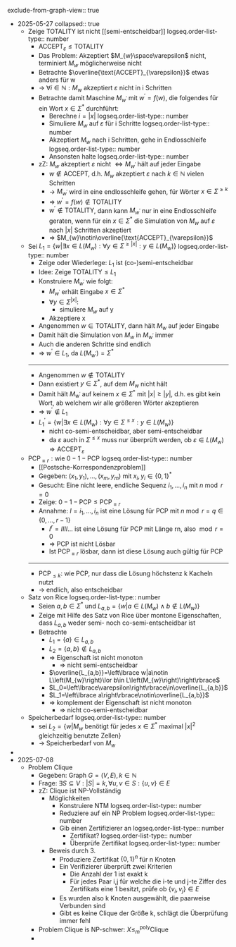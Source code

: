 exclude-from-graph-view:: true

- 2025-05-27
  collapsed:: true
	- Zeige TOTALITY ist nicht [[semi-entscheidbar]]
	  logseq.order-list-type:: number
		- $\text{ACCEPT}_{\varepsilon}\leq\text{TOTALITY}$
		- Das Problem: Akzeptiert $M_{w}\space\varepsilon$ nicht, terminiert $M_{w}$ möglicherweise nicht
		- Betrachte $\overline{\text{ACCEPT}_{\varepsilon}}$ etwas anders für w
		- -> $\forall i\in\mathbb{N}:M_{w}\text{ akzeptiert }\varepsilon\text{ nicht in i Schritten}$
		- Betrachte damit Maschine $M_{w^{\prime}}$ mit $w^{\prime}=f\left(w\right)$, die folgendes für ein Wort $x\in\Sigma^{\ast}$ durchführt:
			- Berechne $i=\left|x\right|$
			  logseq.order-list-type:: number
			- Simuliere $M_{w}$ auf $\varepsilon$ für i Schritte
			  logseq.order-list-type:: number
			- Akzeptiert $M_{w}$ nach i Schritten, gehe in Endlosschleife
			  logseq.order-list-type:: number
			- Ansonsten halte
			  logseq.order-list-type:: number
		- zZ: $M_{w}$ akzeptiert $\varepsilon$ nicht $\Leftrightarrow M_{w^{\prime}}$ hält auf jeder Eingabe
			- $w\notin\text{ACCEPT}$, d.h. $M_{w}$ akzeptiert $\varepsilon$ nach $k\in\mathbb{N}$ vielen Schritten
			- -> $M_{w^{\prime}}$ wird in eine endlosschleife gehen, für Wörter $x\in\Sigma^{\geq k}$
			- => $w^{\prime}=f\left(w\right)\notin\text{TOTALITY}$
			- $w^{\prime}\notin\text{TOTALITY}$, dann kann $M_{w^{\prime}}$ nur in eine Endlosschleife geraten, wenn für ein $x\in\Sigma^{\ast}$ die Simulation von $M_{w}$ auf $\varepsilon$ nach $\left|x\right|$ Schritten akzeptiert
			- => $M_{w}\notin\overline{\text{ACCEPT}_{\varepsilon}}$
	- Sei $L_1=\left\lbrace w|\exists x\in L\left(M_{w}\right):\forall y\in\Sigma^{\geq\left|x\right|}:y\in L\left(M_{w}\right)\right\rbrace$
	  logseq.order-list-type:: number
		- Zeige oder Wiederlege: $L_1$ ist (co-)semi-entscheidbar
		- Idee: Zeige $\text{TOTALITY}\leq L_1$
		- Konstruiere $M_{w^{\prime}}$ wie folgt:
			- $M_{w^{\prime}}$ erhält Eingabe $x\in\Sigma^{\ast}$
			- $\forall y\in\Sigma^{\left|x\right|}$:
				- simuliere $M_{w}$ auf y
			- Akzeptiere x
		- Angenommen $w\in\text{TOTALITY}$, dann hält $M_{w}$ auf jeder Eingabe
		- Damit hält die Simulation von $M_{w}$ in $M_{w^{\prime}}$ immer
		- Auch die anderen Schritte sind endlich
		- => $w^{\prime}\in L_1$, da $L\left(M_{w^{\prime}}\right)=\Sigma^{\ast}$
		- ---
		- Angenommen $w\notin\text{TOTALITY}$
		- Dann existiert $y\in\Sigma^{\ast}$, auf dem $M_{w}$ nicht hält
		- Damit hält $M_{w^{\prime}}$ auf keinem $x\in\Sigma^{\ast}$ mit $\left|x\right|\geq\left|y\right|$, d.h. es gibt kein Wort, ab welchem wir alle größeren Wörter akzeptieren
		- => $w^{\prime}\notin L_1$
		- $L_1^{\prime}=\left\lbrace w|\exists x\in L\left(M_{w}\right):\forall y\in\Sigma^{\leq x}:y\in L\left(M_{w}\right)\right\rbrace$
			- nicht co-semi-entscheidbar, aber semi-entscheidbar
			- da $\varepsilon$ auch in $\Sigma^{\leq x}$ muss nur überprüft werden, ob $\varepsilon\in L\left(M_{w}\right)\Rightarrow\text{ACCEPT}_{\varepsilon}$
	- $\text{PCP}_{\equiv r}:\text{wie }0-1-\text{PCP}$
	  logseq.order-list-type:: number
		- [[Postsche-Korrespondenzproblem]]
		- Gegeben: $\left(x_1,y_1\right),...,\left(x_{m},y_{m}\right)$ mit $x_{i},y_{i}\in\left\lbrace0,1\right\rbrace^{\ast}$
		- Gesucht: Eine nicht leere, endliche Sequenz $i_1,...,i_{n}$ mit $n\bmod r=0$
		- Zeige: $0-1-\text{PCP}\leq\text{PCP}_{\equiv r}$
		- Annahme: $I=i_1,...,i_{n}$ ist eine Lösung für PCP mit $n\bmod r=q\in\left\lbrace0,...,r-1\right\rbrace$
			- $I^{r}=IIII...$ ist eine Lösung für PCP mit Länge rn, also $\bmod r=0$
			- => PCP ist nicht Lösbar
			- Ist $\text{PCP}_{\equiv r}$ lösbar, dann ist diese Lösung auch gültig für PCP
		- ---
		- $\text{PCP}_{\leq k}$: wie PCP, nur dass die Lösung höchstenz k Kacheln nutzt
		- -> endlich, also entscheidbar
	- Satz von Rice
	  logseq.order-list-type:: number
		- Seien $a,b\in\Sigma^{\ast}$ und $L_{a,b}=\left\lbrace w|a\in L\left(M_{w}\right)\land b\notin L\left(M_{w}\right)\right\rbrace$
		- Zeige mit Hilfe des Satz von Rice über montone Eigenschaften, dass $L_{a,b}$ weder semi- noch co-semi-entscheidbar ist
		- Betrachte
			- $L_1=\left\lbrace a\right\rbrace\in L_{a,b}$
			- $L_2=\left\lbrace a,b\right\rbrace\notin L_{a,b}$
			- => Eigenschaft ist nicht monoton
				- => nicht semi-entscheidbar
			- $\overline{L_{a,b}}=\left\lbrace w|a\notin L\left(M_{w}\right)\lor b\in L\left(M_{w}\right)\right\rbrace$
			- $L_0=\left\lbrace\varepsilon\right\rbrace\in\overline{L_{a,b}}$
			- $L_1=\left\lbrace a\right\rbrace\notin\overline{L_{a,b}}$
			- => komplement der Eigenschaft ist nicht monoton
				- => nicht co-semi-entscheidbar
	- Speicherbedarf
	  logseq.order-list-type:: number
		- sei $L_2=\left\lbrace w|M_{w}\text{ benötigt für jedes }x\in\Sigma^{\ast}\text{ maximal }|x|^2\text{ gleichzeitig benutzte Zellen}\right\rbrace$
		- -> Speicherbedarf von $M_{w}$
-
- 2025-07-08
	- Problem Clique
		- Gegeben: Graph $G=\left(V,E\right),k\in\mathbb{N}$
		- Frage: $\exists S\subseteq V:\left|S\right|=k,\forall u,v\in S:\left\lbrace u,v\right\rbrace\in E$
		- zZ: Clique ist NP-Vollständig
			- Möglichkeiten
				- Konstruiere NTM
				  logseq.order-list-type:: number
				- Reduziere auf ein NP Problem
				  logseq.order-list-type:: number
				- Gib einen Zertifizierer an
				  logseq.order-list-type:: number
					- Zertifikat?
					  logseq.order-list-type:: number
					- Überprüfe Zertifikat
					  logseq.order-list-type:: number
			- Beweis durch 3.
				- Produziere Zertifikat $\left\lbrace0,1\right\rbrace^{n}$ für n Knoten
				- Ein Verifizierer überprüft zwei Kriterien
					- Die Anzahl der 1 ist exakt k
					- Für jedes Paar i,j für welche die i-te und j-te Ziffer des Zertifikats eine 1 besitzt, prüfe ob $\left\lbrace v_{i},v_{j}\right\rbrace\in E$
				- Es wurden also k Knoten ausgewählt, die paarweise Verbunden sind
				- Gibt es keine Clique der Größe k, schlägt die Überprüfung immer fehl
		- Problem Clique is NP-schwer: $X\leq_{m}^{\text{poly}}\text{Clique}$
		-